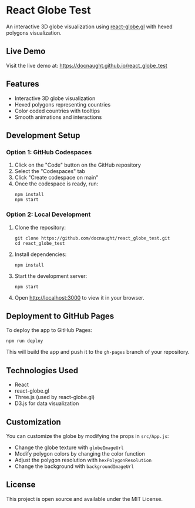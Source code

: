 # React Globe Test

An interactive 3D globe visualization using [react-globe.gl](https://github.com/vasturiano/react-globe.gl) with hexed polygons visualization.

## Live Demo

Visit the live demo at: https://docnaught.github.io/react_globe_test

## Features

- Interactive 3D globe visualization
- Hexed polygons representing countries
- Color coded countries with tooltips
- Smooth animations and interactions

## Development Setup

### Option 1: GitHub Codespaces

1. Click on the "Code" button on the GitHub repository
2. Select the "Codespaces" tab
3. Click "Create codespace on main"
4. Once the codespace is ready, run:
   ```
   npm install
   npm start
   ```

### Option 2: Local Development

1. Clone the repository:
   ```
   git clone https://github.com/docnaught/react_globe_test.git
   cd react_globe_test
   ```

2. Install dependencies:
   ```
   npm install
   ```

3. Start the development server:
   ```
   npm start
   ```

4. Open [http://localhost:3000](http://localhost:3000) to view it in your browser.

## Deployment to GitHub Pages

To deploy the app to GitHub Pages:

```
npm run deploy
```

This will build the app and push it to the `gh-pages` branch of your repository.

## Technologies Used

- React
- react-globe.gl
- Three.js (used by react-globe.gl)
- D3.js for data visualization

## Customization

You can customize the globe by modifying the props in `src/App.js`:

- Change the globe texture with `globeImageUrl`
- Modify polygon colors by changing the color function
- Adjust the polygon resolution with `hexPolygonResolution`
- Change the background with `backgroundImageUrl`

## License

This project is open source and available under the MIT License.
